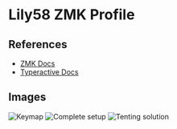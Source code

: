 # Lily58 ZMK Profile

## References

- [ZMK Docs](https://zmk.dev/docs)
- [Typeractive Docs](https://docs.typeractive.xyz/build-guides/lily58-wireless)

## Images

![Keymap](https://caksoylar.github.io/keymap-drawer?keymap_yaml=H4sIAAAAAAAC_-1W3XKaQBS-9yn2qrQTbUUlMXR6AYg_dVWKkKRNM5ZEZuKIwQKZDJPxNfo2fZk-SZdzNoApxhnHtplpufi-5ezZPT979sdzYv82ksn918V8MnfjS98JpjLxZl4sNSeBHzmRO12VPCd2g1AuEaI6oZtwhehjTTF0aAqigFzjXOfc4CxxPuR8xLnJ-ZhzFVlVtP7YUDSc3VJU4A-Ap2gc0MR-wI-ANmAPcARooKYzC11oUc0yKbTuWdxKmVzLhOptiyjUWqXycSbv2D2UtwDbqU4Hdfw7N0CFLuB7wD4aWwvA7HW6MB8G--LKWYaTOz-YYtSfAM8ANcCT1JYKtrTIOyBq5qVwLoAcosuJL4THrg0BB2i4jPZeA77JucZSgPm3iGGicfrgbjIxLjnOnaQxl69ktbKcjbu9tlXUi3Zy3frQ0s21LDHjw7PED3BfTif58e17mUTx0pVJFDg3IY5vi0g1pDpSA0lCOkQ6QmoiHfPhVc7iFkP77RHe8YqvFFV8S6e6pf8Gs22xVlx7O8XwhcfAvlT11YPitetNUQ93l2mOcOu2RqdYjbaRk0JhcN8W8yWrL9oXcv9m-r_fjMCW0nYe_hLw7Ratgc1X82RE7YGepYD_23hIff6jJfi3e-DQkvkSh3E4CdzQjbI1Vi04MdidsPpFJhbIagWyeoGsIWwt7A3X0y7Rs9NMo-YzWYr1U2bT7fzUzI-2NkbH7g367Mtw0xvlX9lue89n9X_-nu658heXPns0V8hSJudSvUykxgXTn7On4-3sAF9FpZ9fFrI1ggsAAA%3D%3D)
![Complete setup](https://i.imgur.com/AnPLryn.png)
![Tenting solution](https://i.imgur.com/jBpsva7.png)

